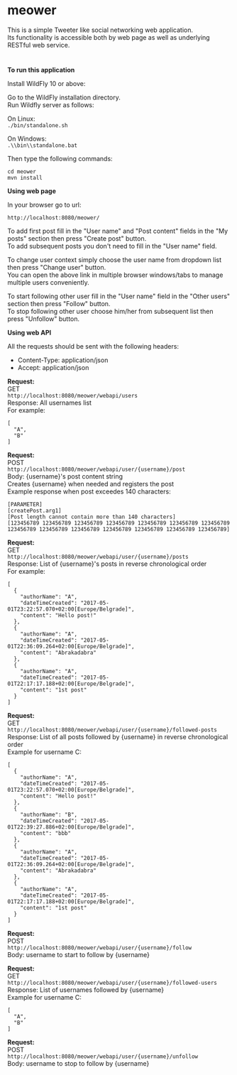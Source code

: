 # meower
This is a simple Tweeter like social networking web application.<br>
Its functionality is accessible both by web page as well as underlying RESTful web service.

#

**To run this application**

Install WildFly 10 or above:


Go to the WildFly installation directory.<br>
Run Wildfly server as follows:<br>

On Linux:<br>
`./bin/standalone.sh`

On Windows:<br>
`.\\bin\\standalone.bat`

Then type the following commands:
```
cd meower
mvn install
```

**Using web page**

In your browser go to url:

`http://localhost:8080/meower/`

To add first post fill in the "User name" and "Post content" fields in the "My posts" section then press "Create post" button.<br>
To add subsequent posts you don't need to fill in the "User name" field.

To change user context simply choose the user name from dropdown list then press "Change user" button.<br>
You can open the above link in multiple browser windows/tabs to manage multiple users conveniently.

To start following other user fill in the "User name" field in the "Other users" section then press "Follow" button.<br>
To stop following other user choose him/her from subsequent list then press "Unfollow" button.

**Using web API**

All the requests should be sent with the following headers:
- Content-Type: application/json
- Accept: application/json


<b>Request:</b><br>
GET<br>
`http://localhost:8080/meower/webapi/users`<br>
Response: All usernames list<br>
For example:
```
[
  "A",
  "B"
]
```


<b>Request:</b><br>
POST<br>
`http://localhost:8080/meower/webapi/user/{username}/post`<br>
Body: {username}'s post content string<br>
Creates {username} when needed and registers the post<br>
Example response when post exceedes 140 characters:<br>
```
[PARAMETER]
[createPost.arg1]
[Post length cannot contain more than 140 characters]
[123456789 123456789 123456789 123456789 123456789 123456789 123456789 
123456789 123456789 123456789 123456789 123456789 123456789 123456789]
```


<b>Request:</b><br>
GET<br>
`http://localhost:8080/meower/webapi/user/{username}/posts`<br>
Response: List of {username}'s posts in reverse chronological order<br>
For example:
```
[
  {
    "authorName": "A",
	"dateTimeCreated": "2017-05-01T23:22:57.070+02:00[Europe/Belgrade]",
	"content": "Hello post!"
  },
  {
	"authorName": "A",
	"dateTimeCreated": "2017-05-01T22:36:09.264+02:00[Europe/Belgrade]",
	"content": "Abrakadabra"
  },
  {
	"authorName": "A",
	"dateTimeCreated": "2017-05-01T22:17:17.188+02:00[Europe/Belgrade]",
	"content": "1st post"
  }
]
```


<b>Request:</b><br>
GET<br>
`http://localhost:8080/meower/webapi/user/{username}/followed-posts`<br>
Response: List of all posts followed by {username} in reverse chronological order<br>
Example for username C:
```
[
  {
	"authorName": "A",
	"dateTimeCreated": "2017-05-01T23:22:57.070+02:00[Europe/Belgrade]",
	"content": "Hello post!"
  },
  {
	"authorName": "B",
	"dateTimeCreated": "2017-05-01T22:39:27.886+02:00[Europe/Belgrade]",
	"content": "bbb"
  },
  {
	"authorName": "A",
	"dateTimeCreated": "2017-05-01T22:36:09.264+02:00[Europe/Belgrade]",
	"content": "Abrakadabra"
  },
  {
	"authorName": "A",
	"dateTimeCreated": "2017-05-01T22:17:17.188+02:00[Europe/Belgrade]",
	"content": "1st post"
  }
]
```


<b>Request:</b><br>
POST<br>
`http://localhost:8080/meower/webapi/user/{username}/follow`<br>
Body: username to start to follow by {username}


<b>Request:</b><br>
GET<br>
`http://localhost:8080/meower/webapi/user/{username}/followed-users`<br>
Response: List of usernames followed by {username}<br>
Example for username C:
```
[
  "A",
  "B"
]
```


<b>Request:</b><br>
POST<br>
`http://localhost:8080/meower/webapi/user/{username}/unfollow`<br>
Body: username to stop to follow by {username}
